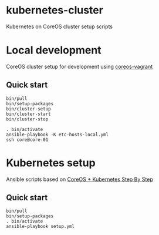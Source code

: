 # kubernetes-cluster
Kubernetes on CoreOS cluster setup scripts

# Local development
CoreOS cluster setup for development using [coreos-vagrant](https://github.com/coreos/coreos-vagrant)

## Quick start

    bin/pull
    bin/setup-packages
    bin/cluster-setup
    bin/cluster-start
    bin/cluster-stop
    
    . bin/activate
    ansible-playbook -K etc-hosts-local.yml
    ssh core@core-01

# Kubernetes setup

Ansible scripts based on [CoreOS + Kubernetes Step By Step](https://coreos.com/kubernetes/docs/1.6.1/getting-started.html)

## Quick start

    bin/pull
    bin/setup-packages
    . bin/activate
    ansible-playbook setup.yml